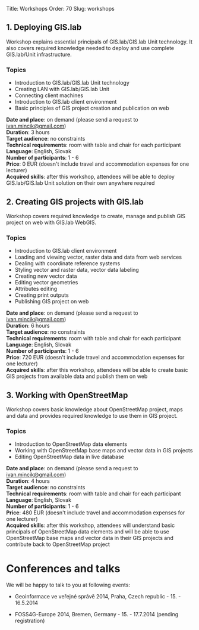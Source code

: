 Title: Workshops
Order: 70
Slug: workshops


## 1. Deploying GIS.lab
Workshop explains essential principals of GIS.lab/GIS.lab Unit technology. It also covers required knowledge needed to deploy and use complete GIS.lab/Unit infrastructure.

### Topics
* Introduction to GIS.lab/GIS.lab Unit technology
* Creating LAN with GIS.lab/GIS.lab Unit  
* Connecting client machines
* Introduction to GIS.lab client environment
* Basic principles of GIS project creation and publication on web

__Date and place__: on demand (please send a request to ivan.mincik@gmail.com)  
__Duration__: 3 hours  
__Target audience__: no constraints  
__Technical requirements__: room with table and chair for each participant  
__Language__: English, Slovak  
__Number of participants__: 1 - 6  
__Price__: 0 EUR (doesn't include travel and accommodation expenses for one lecturer)  
__Acquired skills__: after this workshop, attendees will be able to deploy GIS.lab/GIS.lab Unit solution on their own anywhere required


## 2. Creating GIS projects with GIS.lab
Workshop covers required knowledge to create, manage and publish GIS project on web with GIS.lab WebGIS.

### Topics
* Introduction to GIS.lab client environment
* Loading and viewing vector, raster data and data from web services
* Dealing with coordinate reference systems
* Styling vector and raster data, vector data labeling
* Creating new vector data
* Editing vector geometries
* Attributes editing
* Creating print outputs
* Publishing GIS project on web

__Date and place__: on demand (please send a request to ivan.mincik@gmail.com)  
__Duration__: 6 hours  
__Target audience__: no constraints  
__Technical requirements__: room with table and chair for each participant  
__Language__: English, Slovak  
__Number of participants__: 1 - 6  
__Price__: 720 EUR (doesn't include travel and accommodation expenses for one lecturer)  
__Acquired skills__: after this workshop, attendees will be able to create basic GIS projects from available data and publish them on web


## 3. Working with OpenStreetMap
Workshop covers basic knowledge about OpenStreetMap project, maps and data and provides required knowledge to use them in GIS project.

### Topics
* Introduction to OpenStreetMap data elements
* Working with OpenStreetMap base maps and vector data in GIS projects
* Editing OpenStreetMap data in live database

__Date and place__: on demand (please send a request to ivan.mincik@gmail.com)  
__Duration__: 4 hours  
__Target audience__: no constraints  
__Technical requirements__: room with table and chair for each participant  
__Language__: English, Slovak  
__Number of participants__: 1 - 6  
__Price__: 480 EUR (doesn't include travel and accommodation expenses for one lecturer)  
__Acquired skills__: after this workshop, attendees will understand basic principals of OpenStreetMap data elements and will be able to use OpenStreetMap base maps and vector data in their GIS projects and contribute back to OpenStreetMap project




# Conferences and talks
We will be happy to talk to you at following events:

* Geoinformace ve veřejné správě 2014, Praha, Czech republic - 15. - 16.5.2014 
 
* FOSS4G-Europe 2014, Bremen, Germany - 15. - 17.7.2014 (pending registration)
